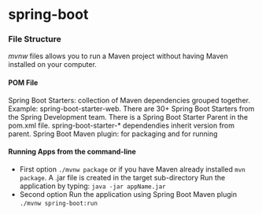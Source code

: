 # spring-boot

### File Structure

*mvnw* files allows you to run a Maven project without having Maven installed on your computer.


#### POM File

Spring Boot Starters: collection of Maven dependencies grouped together.
  Example: spring-boot-starter-web.
  There are 30+ Spring Boot Starters from the Spring Development team.
  There is a Spring Boot Starter Parent in the pom.xml file.
  spring-boot-starter-* dependendies inherit version from parent.
Spring Boot Maven plugin: for packaging and for running 

#### Running Apps from the command-line

- First option
`./mvnw package` or if you have Maven already installed `mvn package`.
A .jar file is created in the target sub-directory
Run the application by typing: `java -jar appName.jar`
- Second option
Run the application using Spring Boot Maven plugin
`./mvnw spring-boot:run`
		
